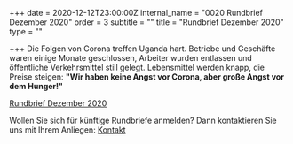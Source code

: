 +++
date = 2020-12-12T23:00:00Z
internal_name = "0020 Rundbrief Dezember 2020"
order = 3
subtitle = ""
title = "Rundbrief Dezember 2020"
type = ""

+++
Die Folgen von Corona treffen Uganda hart. Betriebe und Geschäfte waren einige Monate geschlossen, Arbeiter wurden entlassen und öffentliche Verkehrsmittel still gelegt. Lebensmittel werden knapp, die Preise steigen: **"Wir haben keine Angst vor Corona, aber große Angst vor dem Hunger!"**

[Rundbrief Dezember 2020](/uploads/rundbrief_2020-12.pdf)

Wollen Sie sich für künftige Rundbriefe anmelden? Dann kontaktieren Sie uns mit Ihrem Anliegen: [Kontakt](verein/kontakt "Kontaktinformationen")